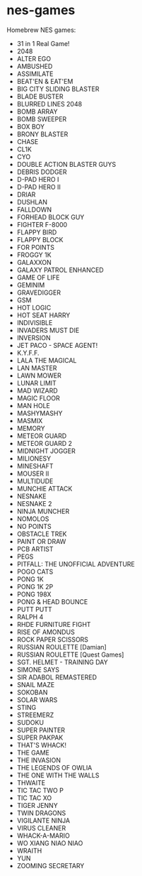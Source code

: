 # nes-games
Homebrew NES games:

 - 31 in 1 Real Game!<br />
 - 2048<br />
 - ALTER EGO<br />
 - AMBUSHED<br />
 - ASSIMILATE<br />
 - BEAT'EN &amp; EAT'EM<br />
 - BIG CITY SLIDING BLASTER<br />
 - BLADE BUSTER<br />
 - BLURRED LINES 2048<br />
 - BOMB ARRAY<br />
 - BOMB SWEEPER<br />
 - BOX BOY<br />
 - BRONY BLASTER<br />
 - CHASE<br />
 - CL1K<br />
 - CYO<br />
 - DOUBLE ACTION BLASTER GUYS<br />
 - DEBRIS DODGER<br />
 - D-PAD HERO I<br />
 - D-PAD HERO II<br />
 - DRIAR<br />
 - DUSHLAN<br />
 - FALLDOWN<br />
 - FORHEAD BLOCK GUY<br />
 - FIGHTER F-8000<br />
 - FLAPPY BIRD<br />
 - FLAPPY BLOCK<br />
 - FOR POINTS<br />
 - FROGGY 1K<br />
 - GALAXXON<br />
 - GALAXY PATROL ENHANCED<br />
 - GAME OF LIFE<br />
 - GEMINIM<br />
 - GRAVEDIGGER<br />
 - GSM<br />
 - HOT LOGIC<br />
 - HOT SEAT HARRY<br />
 - INDIVISIBLE<br />
 - INVADERS MUST DIE<br />
 - INVERSION<br />
 - JET PACO - SPACE AGENT!<br />
 - K.Y.F.F.<br />
 - LALA THE MAGICAL<br />
 - LAN MASTER<br />
 - LAWN MOWER<br />
 - LUNAR LIMIT<br />
 - MAD WIZARD<br />
 - MAGIC FLOOR<br />
 - MAN HOLE<br />
 - MASHYMASHY<br />
 - MASMIX<br />
 - MEMORY<br />
 - METEOR GUARD<br />
 - METEOR GUARD 2<br />
 - MIDNIGHT JOGGER<br />
 - MILIONESY<br />
 - MINESHAFT<br />
 - MOUSER II<br />
 - MULTIDUDE<br />
 - MUNCHIE ATTACK<br />
 - NESNAKE<br />
 - NESNAKE 2<br />
 - NINJA MUNCHER<br />
 - NOMOLOS<br />
 - NO POINTS<br />
 - OBSTACLE TREK<br />
 - PAINT OR DRAW<br />
 - PCB ARTIST<br />
 - PEGS<br />
 - PITFALL: THE UNOFFICIAL ADVENTURE<br />
 - POGO CATS<br />
 - PONG 1K<br />
 - PONG 1K 2P<br />
 - PONG 198X<br />
 - PONG &amp; HEAD BOUNCE<br />
 - PUTT PUTT<br />
 - RALPH 4<br />
 - RHDE FURNITURE FIGHT<br />
 - RISE OF AMONDUS<br />
 - ROCK PAPER SCISSORS<br />
 - RUSSIAN ROULETTE [Damian]<br />
 - RUSSIAN ROULETTE [Quest Games]<br />
 - SGT. HELMET - TRAINING DAY<br />
 - SIMONE SAYS<br />
 - SIR ADABOL REMASTERED<br />
 - SNAIL MAZE<br />
 - SOKOBAN<br />
 - SOLAR WARS<br />
 - STING<br />
 - STREEMERZ<br />
 - SUDOKU<br />
 - SUPER PAINTER<br />
 - SUPER PAKPAK<br />
 - THAT&apos;S WHACK!<br />
 - THE GAME<br />
 - THE INVASION<br />
 - THE LEGENDS OF OWLIA<br />
 - THE ONE WITH THE WALLS<br />
 - THWAITE<br />
 - TIC TAC TWO P<br />
 - TIC TAC XO<br />
 - TIGER JENNY<br />
 - TWIN DRAGONS<br />
 - VIGILANTE NINJA<br />
 - VIRUS CLEANER<br />
 - WHACK-A-MARIO<br />
 - WO XIANG NIAO NIAO<br />
 - WRAITH<br />
 - YUN<br />
 - ZOOMING SECRETARY<br />
